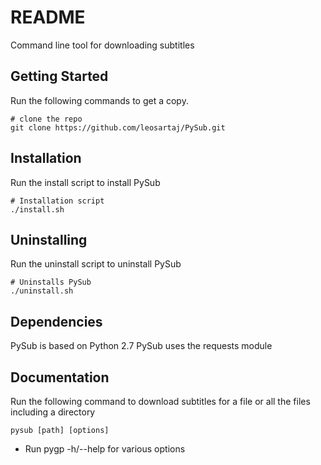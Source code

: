 # README

Command line tool for downloading subtitles

## Getting Started

Run the following commands to get a copy. 

```
# clone the repo
git clone https://github.com/leosartaj/PySub.git

```

## Installation

Run the install script to install PySub

```
# Installation script
./install.sh

```

## Uninstalling

Run the uninstall script to uninstall PySub

```
# Uninstalls PySub
./uninstall.sh

```

## Dependencies

PySub is based on Python 2.7
PySub uses the requests module

## Documentation

Run the following command to download subtitles for a file or all the files including a directory

```
pysub [path] [options]

```

* Run pygp -h/--help for various options
